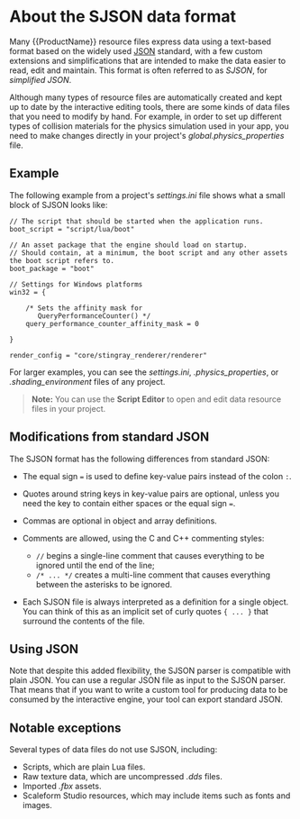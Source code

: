 # About the SJSON data format

Many {{ProductName}} resource files express data using a text-based format based on the widely used [JSON](http://www.json.org/) standard, with a few custom extensions and simplifications that are intended to make the data easier to read, edit and maintain. This format is often referred to as *SJSON*, for *simplified JSON*.

Although many types of resource files are automatically created and kept up to date by the interactive editing tools, there are some kinds of data files that you need to modify by hand. For example, in order to set up different types of collision materials for the physics simulation used in your app, you need to make changes directly in your project's *global.physics_properties* file.

## Example

The following example from a project's *settings.ini* file shows what a small block of SJSON looks like:

~~~{sjson}
// The script that should be started when the application runs.
boot_script = "script/lua/boot"

// An asset package that the engine should load on startup.
// Should contain, at a minimum, the boot script and any other assets the boot script refers to.
boot_package = "boot"

// Settings for Windows platforms
win32 = {

    /* Sets the affinity mask for
       QueryPerformanceCounter() */
    query_performance_counter_affinity_mask = 0

}

render_config = "core/stingray_renderer/renderer"
~~~

For larger examples, you can see the *settings.ini*, *.physics_properties*, or *.shading_environment* files of any project.

>**Note:** You can use the **Script Editor** to open and edit data resource files in your project.

## Modifications from standard JSON

The SJSON format has the following differences from standard JSON:

*	The equal sign `=` is used to define key-value pairs instead of the colon `:`.
*	Quotes around string keys in key-value pairs are optional, unless you need the key to contain either spaces or the equal sign `=`.
*	Commas are optional in object and array definitions.
*	Comments are allowed, using the C and C++ commenting styles:

	*	`//` begins a single-line comment that causes everything to be ignored until the end of the line;
	*	`/* ... */` creates a multi-line comment that causes everything between the asterisks to be ignored.
*	Each SJSON file is always interpreted as a definition for a single object. You can think of this as an implicit set of curly quotes `{ ... }` that surround the contents of the file.

## Using JSON

Note that despite this added flexibility, the SJSON parser is compatible with plain JSON. You can use a regular JSON file as input to the SJSON parser. That means that if you want to write a custom tool for producing data to be consumed by the interactive engine, your tool can export standard JSON.

## Notable exceptions

Several types of data files do not use SJSON, including:

*	Scripts, which are plain Lua files.
*	Raw texture data, which are uncompressed *.dds* files.
*	Imported *.fbx* assets.
*	Scaleform Studio resources, which may include items such as fonts and images.
